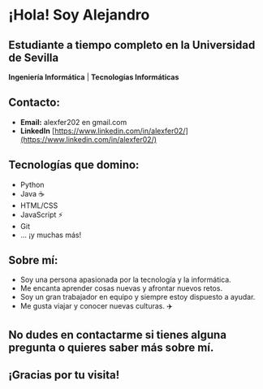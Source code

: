 # ¡Hola! Soy Alejandro

## Estudiante a tiempo completo en la Universidad de Sevilla

**Ingeniería Informática** | **Tecnologías Informáticas**

## Contacto:
* **Email:** alexfer202 en gmail.com
* **LinkedIn** [https://www.linkedin.com/in/alexfer02/](https://www.linkedin.com/in/alexfer02/)

## Tecnologías que domino:

* Python 
* Java ☕
* HTML/CSS
* JavaScript ⚡️
* Git
* ... ¡y muchas más!

## Sobre mí:

* Soy una persona apasionada por la tecnología y la informática.
* Me encanta aprender cosas nuevas y afrontar nuevos retos.
* Soy un gran trabajador en equipo y siempre estoy dispuesto a ayudar.
* Me gusta viajar y conocer nuevas culturas. ✈️

## No dudes en contactarme si tienes alguna pregunta o quieres saber más sobre mí.

## ¡Gracias por tu visita!
